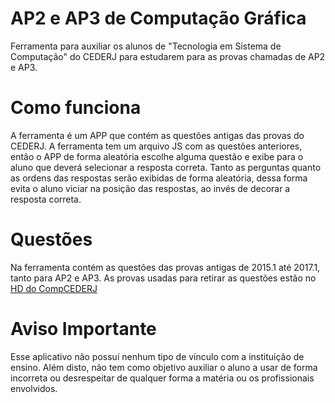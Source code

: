 # AP2 e AP3 de Computação Gráfica 

Ferramenta para auxiliar os alunos de "Tecnologia em Sistema de Computação" do CEDERJ para estudarem para as provas chamadas de AP2 e AP3.

# Como funciona 

A ferramenta é um APP que contém as questões antigas das provas do CEDERJ. A ferramenta tem um arquivo JS com as questões anteriores, então o APP de forma aleatória escolhe alguma questão e exibe para o aluno que deverá selecionar a resposta correta. Tanto as perguntas quanto as ordens das respostas serão exibidas de forma aleatória, dessa forma evita o aluno viciar na posição das respostas, ao invés de decorar a resposta correta. 

# Questões

Na ferramenta contém as questões das provas antigas de 2015.1 até 2017.1, tanto para AP2 e AP3.
As provas usadas para retirar as questões estão no [HD do CompCEDERJ](https://onedrive.live.com/?authkey=%21AIZLFUL1M2GDyyk&id=589E18067CE99545%21522&cid=589E18067CE99545)

# Aviso Importante 

Esse aplicativo não possuí nenhum tipo de vínculo com a instituição de ensino. Além disto, não tem como objetivo auxiliar o aluno a usar de forma incorreta ou desrespeitar de qualquer forma a matéria ou os profissionais envolvidos.
